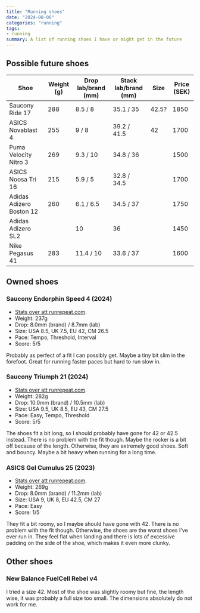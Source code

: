 ```yaml
---
title: "Running shoes"
date: "2024-08-06"
categories: "running"
tags:
- running
summary: A list of running shoes I have or might get in the future
---
```


## Possible future shoes

| Shoe                     | Weight (g) | Drop lab/brand (mm) | Stack lab/brand (mm) | Size  | Price (SEK) |
|--------------------------|------------|---------------------|----------------------|-------|-------------|
| Saucony Ride 17          | 288        | 8.5 / 8             | 35.1 / 35            | 42.5? | 1850        |
| ASICS Novablast 4        | 255        | 9 / 8               | 39.2 / 41.5          | 42    | 1700        |
| Puma Velocity Nitro 3    | 269        | 9.3 / 10            | 34.8 / 36            |       | 1500        |
| ASICS Noosa Tri 16       | 215        | 5.9 / 5             | 32.8 / 34.5          |       | 1700        |
| Adidas Adizero Boston 12 | 260        | 6.1 / 6.5           | 34.5 / 37            |       | 1750        |
| Adidas Adizero SL2       |            | 10                  | 36                   |       | 1450        |
| Nike Pegasus 41          | 283        | 11.4 / 10           | 33.6 / 37            |       | 1600        |

## Owned shoes

### Saucony Endorphin Speed 4 (2024)

- [Stats over att runrepeat.com](https://runrepeat.com/saucony-endorphin-speed-4).
- Weight: 237g
- Drop: 8.0mm (brand) / 8.7mm (lab)
- Size: USA 8.5, UK 7.5, EU 42, CM 26.5
- Pace: Tempo, Threshold, Interval
- Score: 5/5

Probably as perfect of a fit I can possibly get. Maybe a tiny bit slim in the forefoot.
Great for running faster paces but hard to run slow in.

### Saucony Triumph 21 (2024)

- [Stats over att runrepeat.com](https://runrepeat.com/saucony-triumph-21).
- Weight: 282g
- Drop: 10.0mm (brand) / 10.5mm (lab)
- Size: USA 9.5, UK 8.5, EU 43, CM 27.5
- Pace: Easy, Tempo, Threshold
- Score: 5/5

The shoes fit a bit long, so I should probably have gone for 42 or 42.5 instead. There
is no problem with the fit though. Maybe the rocker is a bit off because of the
length. Otherwise, they are extremely good shoes. Soft and bouncy. Maybe a bit
heavy when running for a long time.

### ASICS Gel Cumulus 25 (2023)

- [Stats over att runrepeat.com](https://runrepeat.com/asics-gel-cumulus-25).
- Weight: 269g
- Drop: 8.0mm (brand) / 11.2mm (lab)
- Size: USA 9, UK 8, EU 42.5, CM 27
- Pace: Easy
- Score: 1/5

They fit a bit roomy, so I maybe should have gone with 42. There is no problem
with the fit though. Otherwise, the shoes are the worst shoes I've ever run in.
They feel flat when landing and there is lots of excessive padding on the side
of the shoe, which makes it even more clunky.

## Other shoes

### New Balance FuelCell Rebel v4

I tried a size 42. Most of the shoe was slightly roomy but fine, the length
wise, it was probably a full size too small. The dimensions absolutely do not work
for me.
